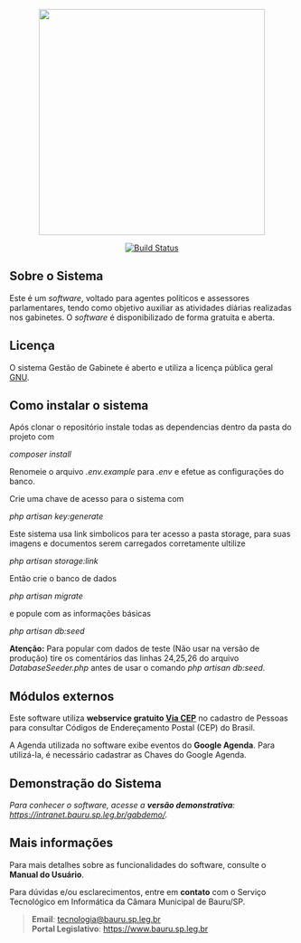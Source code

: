 <p align="center"><img src="https://github.com/tecnologiacmbbauru/gestaodegabinete/blob/main/public/utils/gab-git.png" width="400"></p>

<p align="center">
    <a href="https://travis-ci.org/laravel/framework"><img src="https://travis-ci.org/laravel/framework.svg" alt="Build Status"></a>
</p>

## Sobre o Sistema

Este é um <i>software</i>, voltado para agentes políticos e assessores parlamentares, tendo como objetivo auxiliar as atividades diárias realizadas nos gabinetes.
O <i>software</i> é disponibilizado de forma gratuita e aberta.

## Licença
O sistema Gestão de Gabinete é aberto e utiliza a licença pública geral [GNU](http://www.gnu.org/licenses/).

## Como instalar o sistema
Após clonar o repositório instale todas as dependencias dentro da pasta do projeto com

<i>composer install</i>

Renomeie o arquivo <i>.env.example</i> para <i>.env</i> e efetue as configurações do banco.

Crie uma chave de acesso para o sistema com

<i>php artisan key:generate</i>

Este sistema usa link simbolicos para ter acesso a pasta storage, para suas imagens e documentos serem carregados corretamente ultilize

<i>php artisan storage:link</i>

Então crie o banco de dados

<i>php artisan migrate</i>

e popule com as informações básicas

<i>php artisan db:seed</i>

<b>Atenção:</b> Para popular com dados de teste (Não usar na versão de produção) tire os comentários das linhas 24,25,26 do arquivo <i>DatabaseSeeder.php</i> antes de usar o comando <i>php artisan db:seed</i>.

## Módulos externos
Este software utiliza **webservice gratuito <a href="https://viacep.com.br/">Via CEP</a>** no cadastro de Pessoas para consultar Códigos de Endereçamento Postal (CEP) do Brasil.

A Agenda utilizada no software exibe eventos do **Google Agenda**. Para utilizá-la, é necessário cadastrar as Chaves do Google Agenda.

## Demonstração do Sistema
*Para conhecer o software, acesse a **versão demonstrativa**: https://intranet.bauru.sp.leg.br/gabdemo/.* 

## Mais informações
Para mais detalhes sobre as funcionalidades do software, consulte o **Manual do Usuário**.

Para  dúvidas  e/ou  esclarecimentos, entre  em **contato**  com  o Serviço  Tecnológico  em  Informática da Câmara  Municipal  de Bauru/SP. 

>**Email**: tecnologia@bauru.sp.leg.br  
>**Portal Legislativo**: https://www.bauru.sp.leg.br

